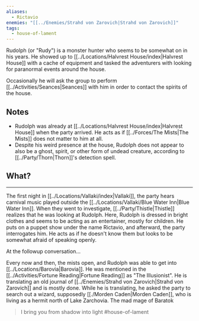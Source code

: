 ```yaml
---
aliases:
  - Rictavio
enemies: "[[../Enemies/Strahd von Zarovich|Strahd von Zarovich]]"
tags:
  - house-of-lament
---
```


Rudolph (or "Rudy") is a monster hunter who seems to be somewhat on in his years. He showed up to [[../Locations/Halvrest House/index|Halvrest House]] with a cache of equipment and tasked the adventurers with looking for paranormal events around the house.

Occasionally he will ask the group to perform [[../Activities/Seances|Seances]] with him in order to contact the spirits of the house.

## Notes
- Rudolph was already at [[../Locations/Halvrest House/index|Halvrest House]] when the party arrived. He acts as if [[../Forces/The Mists|The Mists]] does not matter to him at all.
- Despite his weird presence at the house, Rudolph does not appear to also be a ghost, spirit, or other form of undead creature, according to [[../Party/Thorn|Thorn]]'s detection spell.

## What?
------
The first night in [[../Locations/Vallaki/index|Vallaki]], the party hears carnival music played outside the [[../Locations/Vallaki/Blue Water Inn|Blue Water Inn]]. When they went to investigate, [[../Party/Thistle|Thistle]] realizes that he was looking at Rudolph. Here, Rudolph is dressed in bright clothes and seems to be acting as an entertainer, mostly for children. He puts on a puppet show under the name Rictavio, and afterward, the party interrogates him. He acts as if he doesn't know them but looks to be somewhat afraid of speaking openly. 

At the followup conversation...

Every now and then, the mists open, and Rudolph was able to get into [[../Locations/Barovia|Barovia]]. He was mentioned in the [[../Activities/Fortune Reading|Fortune Reading]] as "The Illusionist". He is translating an old journal of [[../Enemies/Strahd von Zarovich|Strahd von Zarovich]] and is mostly done. While he is translating, he asked the party to search out a wizard, supposedly [[./Morden Caden|Morden Caden]], who is living as a hermit north of Lake Zarchovia. The mad mage of Baratok

> I bring you from shadow into light
#house-of-lament
